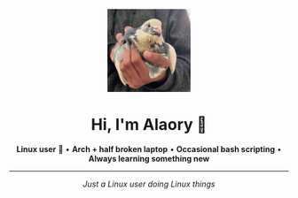 <div align="center">
  <img width="150" src="./profile.jpg" alt="Profile Picture" />
  
  # Hi, I'm Alaory 👋
  
  **Linux user** 🐧 • **Arch + half broken laptop** • **Occasional bash scripting** • **Always learning something new**
  
  ---
  
  *Just a Linux user doing Linux things* 
</div>
